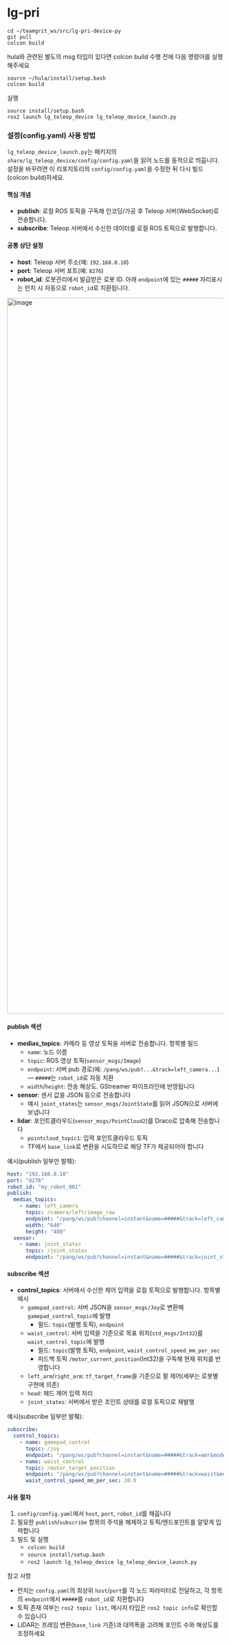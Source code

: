 # lg-pri

```
cd ~/teamgrit_ws/src/lg-pri-device-py
git pull
colcon build
```

hula와 관련된 별도의 msg 타입이 있다면 colcon build 수행 전에 다음 명령어를 실행해주세요

```
source ~/hula/install/setup.bash
colcon build
```

실행

```
source install/setup.bash
ros2 launch lg_teleop_device lg_teleop_device_launch.py
```

### 설정(config.yaml) 사용 방법

`lg_teleop_device_launch.py`는 패키지의 `share/lg_teleop_device/config/config.yaml`을 읽어 노드를 동적으로 띄웁니다. 설정을 바꾸려면 이 리포지토리의 `config/config.yaml`을 수정한 뒤 다시 빌드(colcon build)하세요.

#### 핵심 개념

- **publish**: 로컬 ROS 토픽을 구독해 인코딩/가공 후 Teleop 서버(WebSocket)로 전송합니다.
- **subscribe**: Teleop 서버에서 수신한 데이터를 로컬 ROS 토픽으로 발행합니다.

#### 공통 상단 설정

- **host**: Teleop 서버 주소(예: `192.168.0.10`)
- **port**: Teleop 서버 포트(예: `8276`)
- **robot_id**: 로봇관리에서 발급받은 로봇 ID. 아래 `endpoint`에 있는 `#####` 자리표시는 런치 시 자동으로 `robot_id`로 치환됩니다.
<img width="2940" height="1666" alt="image" src="https://github.com/user-attachments/assets/3ef88da1-eb41-48a1-8b78-c2523d9d1ae6" />


#### publish 섹션

- **medias_topics**: 카메라 등 영상 토픽을 서버로 전송합니다. 항목별 필드
  - `name`: 노드 이름
  - `topic`: ROS 영상 토픽(`sensor_msgs/Image`)
  - `endpoint`: 서버 pub 경로(예: `/pang/ws/pub?...&track=left_camera...`) — `#####`는 `robot_id`로 자동 치환
  - `width`/`height`: 전송 해상도. GStreamer 파이프라인에 반영됩니다
- **sensor**: 센서 값을 JSON 등으로 전송합니다
  - 예시 `joint_states`는 `sensor_msgs/JointState`를 읽어 JSON으로 서버에 보냅니다
- **lidar**: 포인트클라우드(`sensor_msgs/PointCloud2`)를 Draco로 압축해 전송합니다
  - `pointcloud_topic1`: 입력 포인트클라우드 토픽
  - TF에서 `base_link`로 변환을 시도하므로 해당 TF가 제공되어야 합니다

예시(publish 일부만 발췌):

```yaml
host: "192.168.0.10"
port: "8276"
robot_id: "my_robot_001"
publish:
  medias_topics:
    - name: left_camera
      topic: /camera/left/image_raw
      endpoint: "/pang/ws/pub?channel=instant&name=#####&track=left_camera&mode=bundle"
      width: "640"
      height: "480"
  sensor:
    - name: joint_states
      topic: /joint_states
      endpoint: "/pang/ws/pub?channel=instant&name=#####&track=joint_states&mode=bundle"
```

#### subscribe 섹션

- **control_topics**: 서버에서 수신한 제어 입력을 로컬 토픽으로 발행합니다. 항목별 예시
  - `gamepad_control`: 서버 JSON을 `sensor_msgs/Joy`로 변환해 `gamepad_control_topic`에 발행
    - 필드: `topic`(발행 토픽), `endpoint`
  - `waist_control`: 서버 입력을 기준으로 목표 위치(`std_msgs/Int32`)를 `waist_control_topic`에 발행
    - 필드: `topic`(발행 토픽), `endpoint`, `waist_control_speed_mm_per_sec`
    - 피드백 토픽 `/motor_current_position`(Int32)을 구독해 현재 위치를 반영합니다
  - `left_arm`/`right_arm`: `tf_target_frame`을 기준으로 팔 제어(세부는 로봇별 구현에 의존)
  - `head`: 헤드 제어 입력 처리
  - `joint_states`: 서버에서 받은 조인트 상태를 로컬 토픽으로 재발행

예시(subscribe 일부만 발췌):

```yaml
subscribe:
  control_topics:
    - name: gamepad_control
      topic: /joy
      endpoint: "/pang/ws/pub?channel=instant&name=#####&track=amr&mode=bundle"
    - name: waist_control
      topic: /motor_target_position
      endpoint: "/pang/ws/pub?channel=instant&name=#####&track=waist&mode=bundle"
      waist_control_speed_mm_per_sec: 20.0
```

#### 사용 절차

1. `config/config.yaml`에서 `host`, `port`, `robot_id`를 채웁니다
2. 필요한 `publish`/`subscribe` 항목의 주석을 해제하고 토픽/엔드포인트를 알맞게 입력합니다
3. 빌드 및 실행
   - `colcon build`
   - `source install/setup.bash`
   - `ros2 launch lg_teleop_device lg_teleop_device_launch.py`

참고 사항

- 런치는 `config.yaml`의 최상위 `host`/`port`를 각 노드 파라미터로 전달하고, 각 항목의 `endpoint`에서 `#####`를 `robot_id`로 치환합니다
- 토픽 존재 여부는 `ros2 topic list`, 메시지 타입은 `ros2 topic info`로 확인할 수 있습니다
- LiDAR는 프레임 변환(`base_link` 기준)과 대역폭을 고려해 포인트 수와 해상도를 조정하세요
